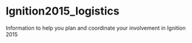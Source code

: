 # Ignition2015_logistics
Information to help you plan and coordinate your involvement in Ignition 2015

